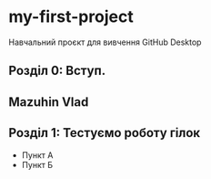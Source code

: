 # my-first-project
Навчальний проєкт для вивчення GitHub Desktop
## Розділ 0: Вступ.
## Mazuhin Vlad
## Розділ 1: Тестуємо роботу гілок
*   Пункт А
*   Пункт Б
